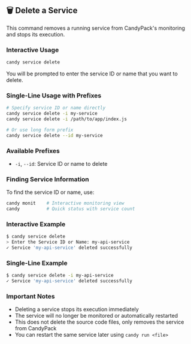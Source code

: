 ## 🗑️ Delete a Service

This command removes a running service from CandyPack's monitoring and stops its execution.

### Interactive Usage
```bash
candy service delete
```
You will be prompted to enter the service ID or name that you want to delete.

### Single-Line Usage with Prefixes
```bash
# Specify service ID or name directly
candy service delete -i my-service
candy service delete -i /path/to/app/index.js

# Or use long form prefix
candy service delete --id my-service
```

### Available Prefixes
- `-i`, `--id`: Service ID or name to delete

### Finding Service Information
To find the service ID or name, use:
```bash
candy monit    # Interactive monitoring view
candy          # Quick status with service count
```

### Interactive Example
```bash
$ candy service delete
> Enter the Service ID or Name: my-api-service
✓ Service 'my-api-service' deleted successfully
```

### Single-Line Example
```bash
$ candy service delete -i my-api-service
✓ Service 'my-api-service' deleted successfully
```

### Important Notes
- Deleting a service stops its execution immediately
- The service will no longer be monitored or automatically restarted
- This does not delete the source code files, only removes the service from CandyPack
- You can restart the same service later using `candy run <file>`